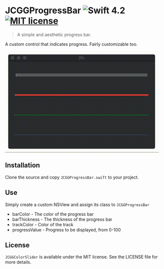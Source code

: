 # JCGGProgressBar ![Swift 4.2](https://img.shields.io/badge/swift-4.2-brightgreen.svg) [![MIT license](https://img.shields.io/badge/license-MIT-green.svg)](http://perso.crans.org/besson/LICENSE.html)
> A simple and aesthetic progress bar.

A custom control that indicates progress. Fairly customizable too.

<img src="img/progress.gif" align="center">


## Installation
Clone the source and copy `JCGGProgressBar.swift` to your project.

## Use
Simply create a custom NSView and assign its class to `JCGGProgressBar`

* barColor - The color of the progress bar
* barThickness - The thickness of the progress bar
* trackColor - Color of the track
* progressValue - Progress to be displayed, from 0-100

## License
`JCGGColorSlider` is available under the MIT license. See the LICENSE file for more details.